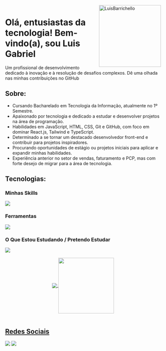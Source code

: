<img src="https://raw.githubusercontent.com/MicaelliMedeiros/micaellimedeiros/master/image/computer-illustration.png" min-width="200px" max-width="200px" width="200px" align="right" alt="LuisBarrichello">



<h1>Olá, entusiastas da tecnologia!
  Bem-vindo(a), sou Luis Gabriel</h1>
<p>Um profissional de desenvolvimento dedicado à inovação e à resolução de desafios complexos. Dê uma olhada nas minhas contribuições no GitHub</p>

<h2>Sobre:</h2> 
<ul>
        <li>Cursando Bacharelado em Tecnologia da Informação, atualmente no 1º Semestre.</li>
        <li>Apaixonado por tecnologia e dedicado a estudar e desenvolver projetos na área de programação.</li>
        <li>Habilidades em JavaScript, HTML, CSS, Git e GitHub, com foco em dominar React.js, Tailwind e TypeScript.</li>
        <li>Determinado a se tornar um destacado desenvolvedor front-end e contribuir para projetos inspiradores.</li>
        <li>Procurando oportunidades de estágio ou projetos iniciais para aplicar e expandir minhas habilidades.</li>
        <li>Experiência anterior no setor de vendas, faturamento e PCP, mas com forte desejo de migrar para a área de tecnologia.</li>
    </ul>

<h2>Tecnologias:</h2>
<div style="display: inline_block">
  <h3>Minhas Skills</h3>
  <img src="https://skillicons.dev/icons?i=js,html,css" />
</div>
<div style="display: inline_block">
  <h3>Ferramentas</h3>
  <img src="https://skillicons.dev/icons?i=vscode,git,github,figma" />
</div>
<div style="display: inline_block">
  <h3>O Que Estou Estudando / Pretendo Estudar</h3>
  <img src="https://skillicons.dev/icons?i=react,tailwind,ts,nodejs,mysql" />
</div>


 <br>
<div align="center">
  <a href="https://github.com/LuisBarrichello">
  <img heigth="180em" align="center" src="https://github-readme-stats.vercel.app/api?username=LuisBarrichello&theme=dracula&show_icons=true&include_all_commits=true"/>
  <img height="180em" align="center" src="https://github-readme-stats.vercel.app/api/top-langs/?username=LuisBarrichello&theme=dracula&layout=compact&langs_count=7"/>
</div>
<br>
    
<div>
  <h2>Redes Sociais</h2>
  <a href="mailto:luisgbarrichelo@gmail.com"><img src="https://img.shields.io/badge/-Gmail-%23333?style=for-the-badge&logo=gmail&logoColor=white" target="_blank"></a>
  <a href="https://www.linkedin.com/in/lu%C3%ADs-gabriel-viana-barrichello-86448b195/" target="_blank"><img src="https://img.shields.io/badge/-LinkedIn-%230077B5?style=for-the-badge&logo=linkedin&logoColor=white" target="_blank"></a> 
  
<div>
